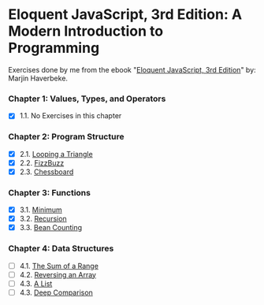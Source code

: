 # Eloquent JavaScript, 3rd Edition: A Modern Introduction to Programming

Exercises done by me from the ebook "[Eloquent JavaScript, 3rd Edition][1]" by: Marjin Haverbeke.

### Chapter 1: Values, Types, and Operators

-   [x] 1.1. No Exercises in this chapter

### Chapter 2: Program Structure

-   [x] 2.1. [Looping a Triangle](./2_program_structure/triangle.js)
-   [x] 2.2. [FizzBuzz](./2_program_structure/fizz_buzz.js)
-   [x] 2.3. [Chessboard](./2_program_structure/chessboard.js)

### Chapter 3: Functions

-   [x] 3.1. [Minimum](./3_functions/minimum.js)
-   [x] 3.2. [Recursion](./3_functions/recursion.js)
-   [x] 3.3. [Bean Counting](./3_functions/bean_counting.js)

### Chapter 4: Data Structures

-   [ ] 4.1. [The Sum of a Range](./4_data_structures/range_sum.js)
-   [ ] 4.2. [Reversing an Array](./4_data_structures/reverse_array.js)
-   [ ] 4.3. [A List](./4_data_structures/a_list.js)
-   [ ] 4.3. [Deep Comparison](./4_data_structures/deep_comparison.js)

[1]: https://eloquentjavascript.net/
